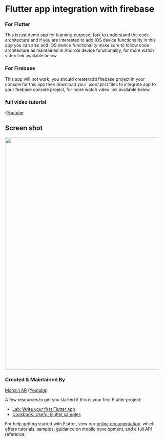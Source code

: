 
# Flutter app integration with firebase

### For Flutter
This is just demo app for learning purpose, fork to understand the code architecture and if you are interested to add IOS device functionality in this app you can also add IOS device functionality make sure to follow code architecture as maintained in Android device functionality, for more watch video link available below.

### For Firebase
This app will not work, you should create/add firebase project in your console for this app then download your .json/.plist files to integrate app to your firebase console project, for more watch video link available below.



### full video tutorial

([Youtube](https://youtu.be/PPsB1wQupCQ)


## Screen shot

<img src="https://user-images.githubusercontent.com/6920703/134974463-81a12758-f37a-468a-93dc-cc15b74b9328.gif" height="760">


### Created & Maintained By

[Mohsin AR](https://github.com/iammohsinar) 
([Youtube](https://www.youtube.com/channel/UCfGx7qUAx-TLnJUttLkN0xA))


A few resources to get you started if this is your first Flutter project:

- [Lab: Write your first Flutter app](https://flutter.dev/docs/get-started/codelab)
- [Cookbook: Useful Flutter samples](https://flutter.dev/docs/cookbook)

For help getting started with Flutter, view our
[online documentation](https://flutter.dev/docs), which offers tutorials,
samples, guidance on mobile development, and a full API reference.
